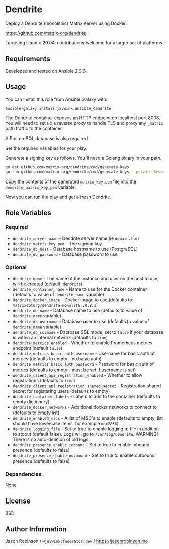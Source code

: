 # Dendrite

Deploy a Dendrite (monolithic) Matrix server using Docker.

https://github.com/matrix-org/dendrite

Targeting Ubuntu 20.04, contributions welcome for a larger set of platforms.

## Requirements

Developed and tested on Ansible 2.9.6.

## Usage

You can install this role from Ansible Galaxy with:

```bash
ansible-galaxy install jaywink.ansible_dendrite
```

The Dendrite container exposes an HTTP endpoint on localhost port 8008. You will need to
set up a reverse proxy to handle TLS and proxy any `_matrix` path traffic to the container.

A PostgreSQL database is also required.

Set the required variables for your play.

Generate a signing key as follows. You'll need a Golang binary in your path.

```bash
go get github.com/matrix-org/dendrite/cmd/generate-keys
go run github.com/matrix-org/dendrite/cmd/generate-keys --private-key=matrix_key.pem
```

Copy the contents of the generated `matrix_key.pem` file into the `dendrite_matrix_key_pem` variable.

Now you can run the play and get a fresh Dendrite.

## Role Variables

### Required

* `dendrite_server_name` - Dendrite server name (ie `domain.tld`)
* `dendrite_matrix_key_pem` - The signing key
* `dendrite_db_host` - Database hostname to use (PostgreSQL)
* `dendrite_db_password` - Database password to use

### Optional

* `dendrite_name` - The name of the instance and user on the host to use, will be created (default: `dendrite`)
* `dendrite_container_name` - Name to use for the Docker container (defaults to value of `dendrite_name` variable)
* `dendrite_docker_image` - Docker image to use (defaults to: `matrixdotorg/dendrite-monolith:v0.8.1`)
* `dendrite_db_name` - Database name to use (defaults to value of `dendrite_name` variable)
* `dendrite_db_username` - Database user to use (defaults to value of `dendrite_name` variable)
* `dendrite_db_sslmode` - Database SSL mode, set to `false` if your database is within an internal network (defaults to `true`)
* `dendrite_metrics_enabled` - Whether to enable Prometheus metrics endpoint (default `false`)
* `dendrite_metrics_basic_auth_username` - Username for basic auth of metrics (defaults to empty - no basic auth)
* `dendrite_metrics_basic_auth_password` - Password for basic auth of metrics (defaults to empty - must be set if username is set)
* `dendrite_client_api_registration_enabled` - Whether to allow registrations (defaults to `true`)
* `dendrite_client_api_registration_shared_secret` - Registration shared secret for registering users (defaults to empty)
* `dendrite_container_labels` - Labels to add to the container (defaults to empty dictionary)
* `dendrite_docker_networks` - Additional docker networks to connect to (defaults to empty list)
* `dendrite_enabled_mscs` - A list of MSC's to enable (defaults to empty, list should have lowercase items, for example `msc2836`)
* `dendrite_logging_file` - Set to true to enable logging to file in addition to stdout (default false).
  Logs will go to `/var/log/dendrite`. WARNING! There is no auto-deletion of old logs.
* `dendrite_presence_enable_inbound` - Set to true to enable inbound presence (defaults to false)
* `dendrite_presence_enable_outbound` - Set to true to enable outbound presence (defaults to false)

### Dependencies

None

## License

BSD

## Author Information

Jason Robinson / `@jaywink:federator.dev` / https://jasonrobinson.me
